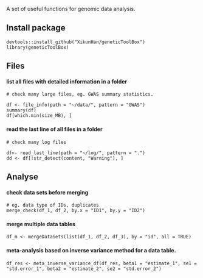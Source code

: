 

A set of useful functions for genomic data analysis. 

## Install package
```{r data}
devtools::install_github("XikunHan/geneticToolBox")
library(geneticToolBox)
```


## Files
#### list all files with detailed information in a folder
```{r}
# check many large files, eg. GWAS summary statistics.

df <- file_info(path = "~/data/", pattern = "GWAS")
summary(df)
df[which.min(size_MB), ]
```

#### read the last line of all files in a folder
```{r}
# check many log files

df<- read_last_line(path = "~/log/", pattern = ".")
dd <- df[!str_detect(content, "Warning"), ]
```


## Analyse
#### check data sets before merging
```{r}
# eg. data type of IDs, duplicates
merge_check(df_1, df_2, by.x = "ID1", by.y = "ID2")
```


#### merge multiple data tables
```{r}
df_m <- mergeDataSets(list(df_1, df_2, df_3), by = "id", all = TRUE)
```


#### meta-analysis based on inverse variance method for a data table.
```{r}
df_res <- meta_inverse_variance_df(df_res, beta1 = "estimate_1", se1 = "std.error_1", beta2 = "estimate_2", se2 = "std.error_2")
```
